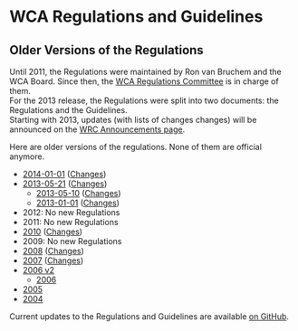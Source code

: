 # WCA Regulations and Guidelines

## Older Versions of the Regulations

Until 2011, the Regulations were maintained by Ron van Bruchem and the WCA Board. Since then, the [WCA Regulations Committee](https://www.worldcubeassociation.org/contact/wrc) is in charge of them.  
For the 2013 release, the Regulations were split into two documents: the Regulations and the Guidelines.  
Starting with 2013, updates (with lists of changes changes) will be announced on the [WRC Announcements page](https://www.worldcubeassociation.org/regulations/announcements/).

Here are older versions of the regulations. None of them are official anymore.

- [2014-01-01](./official/2014-01-01) ([Changes](TODO))
- [2013-05-21](./official/2013-05-21) ([Changes](TODO))
    - [2013-05-10](./official/2013-05-10) ([Changes](TODO))
    - [2013-01-01](./official/2013-01-01) ([Changes](TODO))
- 2012: No new Regulations
- 2011: No new Regulations
- [2010](./files/regulations2010.html) ([Changes](./files/regulations_history2010.html))
- 2009: No new Regulations
- [2008](./files/regulations2008.html) ([Changes](./files/regulations_history2009.html))
- [2007](./files/regulations2007.html) ([Changes](./files/regulations_history2008.html))
- [2006 v2](./files/regulations2006v2.html)
    - [2006](./files/regulations2006.html)
- [2005](./files/regulations2005.html)
- [2004](./files/regulations2004.html)

Current updates to the Regulations and Guidelines are available [on GitHub](https://github.com/cubing/wca-documents).